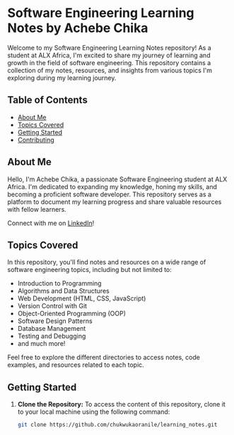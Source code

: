 # Software Engineering Learning Notes by Achebe Chika

Welcome to my Software Engineering Learning Notes repository! As a student at ALX Africa, I'm excited to share my journey of learning and growth in the field of software engineering. This repository contains a collection of my notes, resources, and insights from various topics I'm exploring during my learning journey.

## Table of Contents

- [About Me](#about-me)
- [Topics Covered](#topics-covered)
- [Getting Started](#getting-started)
- [Contributing](#contributing)

## About Me

Hello, I'm Achebe Chika, a passionate Software Engineering student at ALX Africa. I'm dedicated to expanding my knowledge, honing my skills, and becoming a proficient software developer. This repository serves as a platform to document my learning progress and share valuable resources with fellow learners.

Connect with me on [LinkedIn](https://www.linkedin.com/in/chika-luke-achebe-b32b87bb/)!

## Topics Covered

In this repository, you'll find notes and resources on a wide range of software engineering topics, including but not limited to:

- Introduction to Programming
- Algorithms and Data Structures
- Web Development (HTML, CSS, JavaScript)
- Version Control with Git
- Object-Oriented Programming (OOP)
- Software Design Patterns
- Database Management
- Testing and Debugging
- and much more!

Feel free to explore the different directories to access notes, code examples, and resources related to each topic.

## Getting Started

1. **Clone the Repository:**
   To access the content of this repository, clone it to your local machine using the following command:

   ```sh
   git clone https://github.com/chukwukaoranile/learning_notes.git

